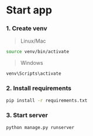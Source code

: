 # Start app
### 1. Create venv

> Linux/Mac
```bash
source venv/bin/activate
```

>Windows
```shell
venv\Scripts\activate
```

  
### 2. Install requirements
```bash
pip install -r requirements.txt
```


### 3. Start server
```bash
python manage.py runserver
```